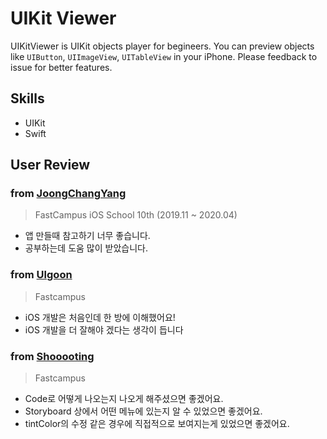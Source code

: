 # UIKit Viewer

UIKitViewer is UIKit objects player for begineers. You can preview objects like `UIButton`, `UIImageView`, `UITableView` in your iPhone. Please feedback to issue for better features.

## Skills

- UIKit
- Swift

## User Review

### from [JoongChangYang](https://github.com/JoongChangYang)

> FastCampus iOS School 10th (2019.11 ~ 2020.04)

- 앱 만들때 참고하기 너무 좋습니다.
- 공부하는데 도움 많이 받았습니다.

### from [Ulgoon](https://github.com/lulgoon)

> Fastcampus

- iOS 개발은 처음인데 한 방에 이해했어요!
- iOS 개발을 더 잘해야 겠다는 생각이 듭니다

### from [Shooooting](https://github.com/shooooting)

> Fastcampus
- Code로 어떻게 나오는지 나오게 해주셨으면 좋겠어요.
- Storyboard 상에서 어떤 메뉴에 있는지 알 수 있었으면 좋겠어요.
- tintColor의 수정 같은 경우에 직접적으로 보여지는게 있었으면 좋겠어요.

